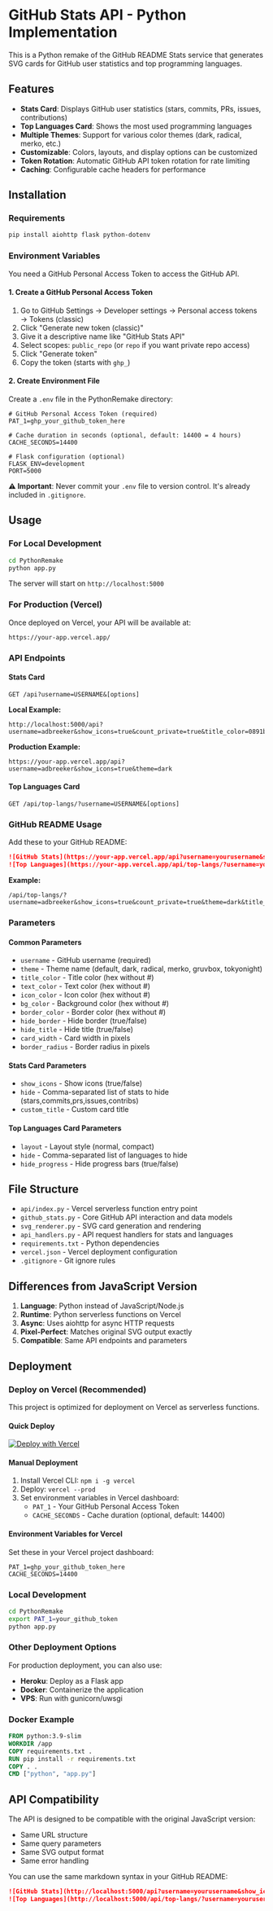 # GitHub Stats API - Python Implementation

This is a Python remake of the GitHub README Stats service that generates SVG cards for GitHub user statistics and top programming languages.

## Features

- **Stats Card**: Displays GitHub user statistics (stars, commits, PRs, issues, contributions)
- **Top Languages Card**: Shows the most used programming languages
- **Multiple Themes**: Support for various color themes (dark, radical, merko, etc.)
- **Customizable**: Colors, layouts, and display options can be customized
- **Token Rotation**: Automatic GitHub API token rotation for rate limiting
- **Caching**: Configurable cache headers for performance

## Installation

### Requirements

```bash
pip install aiohttp flask python-dotenv
```

### Environment Variables

You need a GitHub Personal Access Token to access the GitHub API.

#### 1. Create a GitHub Personal Access Token

1. Go to GitHub Settings → Developer settings → Personal access tokens → Tokens (classic)
2. Click "Generate new token (classic)"
3. Give it a descriptive name like "GitHub Stats API"
4. Select scopes: `public_repo` (or `repo` if you want private repo access)
5. Click "Generate token"
6. Copy the token (starts with `ghp_`)

#### 2. Create Environment File

Create a `.env` file in the PythonRemake directory:

```env
# GitHub Personal Access Token (required)
PAT_1=ghp_your_github_token_here

# Cache duration in seconds (optional, default: 14400 = 4 hours)
CACHE_SECONDS=14400

# Flask configuration (optional)
FLASK_ENV=development
PORT=5000
```

**⚠️ Important**: Never commit your `.env` file to version control. It's already included in `.gitignore`.

## Usage

### For Local Development

```bash
cd PythonRemake
python app.py
```

The server will start on `http://localhost:5000`

### For Production (Vercel)

Once deployed on Vercel, your API will be available at:
```
https://your-app.vercel.app/
```

### API Endpoints

#### Stats Card
```
GET /api?username=USERNAME&[options]
```

**Local Example:**
```
http://localhost:5000/api?username=adbreeker&show_icons=true&count_private=true&title_color=0891b2&text_color=ffffff&icon_color=0891b2&bg_color=1c1917
```

**Production Example:**
```
https://your-app.vercel.app/api?username=adbreeker&show_icons=true&theme=dark
```

#### Top Languages Card
```
GET /api/top-langs/?username=USERNAME&[options]
```

### GitHub README Usage

Add these to your GitHub README:

```markdown
![GitHub Stats](https://your-app.vercel.app/api?username=yourusername&show_icons=true&theme=dark)
![Top Languages](https://your-app.vercel.app/api/top-langs/?username=yourusername&layout=compact&theme=dark)
```

**Example:**
```
/api/top-langs/?username=adbreeker&show_icons=true&count_private=true&theme=dark&title_color=0891b2&hide=tcl,html,css,powershell,scss,shaderlab
```

### Parameters

#### Common Parameters
- `username` - GitHub username (required)
- `theme` - Theme name (default, dark, radical, merko, gruvbox, tokyonight)
- `title_color` - Title color (hex without #)
- `text_color` - Text color (hex without #)
- `icon_color` - Icon color (hex without #)
- `bg_color` - Background color (hex without #)
- `border_color` - Border color (hex without #)
- `hide_border` - Hide border (true/false)
- `hide_title` - Hide title (true/false)
- `card_width` - Card width in pixels
- `border_radius` - Border radius in pixels

#### Stats Card Parameters
- `show_icons` - Show icons (true/false)
- `hide` - Comma-separated list of stats to hide (stars,commits,prs,issues,contribs)
- `custom_title` - Custom card title

#### Top Languages Card Parameters
- `layout` - Layout style (normal, compact)
- `hide` - Comma-separated list of languages to hide
- `hide_progress` - Hide progress bars (true/false)

## File Structure

- `api/index.py` - Vercel serverless function entry point
- `github_stats.py` - Core GitHub API interaction and data models
- `svg_renderer.py` - SVG card generation and rendering
- `api_handlers.py` - API request handlers for stats and languages
- `requirements.txt` - Python dependencies
- `vercel.json` - Vercel deployment configuration
- `.gitignore` - Git ignore rules

## Differences from JavaScript Version

1. **Language**: Python instead of JavaScript/Node.js
2. **Runtime**: Python serverless functions on Vercel
3. **Async**: Uses aiohttp for async HTTP requests
4. **Pixel-Perfect**: Matches original SVG output exactly
5. **Compatible**: Same API endpoints and parameters

## Deployment

### Deploy on Vercel (Recommended)

This project is optimized for deployment on Vercel as serverless functions.

#### Quick Deploy
[![Deploy with Vercel](https://vercel.com/button)](https://vercel.com/new/clone?repository-url=https://github.com/yourusername/github-readme-stats-python)

#### Manual Deployment
1. Install Vercel CLI: `npm i -g vercel`
2. Deploy: `vercel --prod`
3. Set environment variables in Vercel dashboard:
   - `PAT_1` - Your GitHub Personal Access Token
   - `CACHE_SECONDS` - Cache duration (optional, default: 14400)

#### Environment Variables for Vercel
Set these in your Vercel project dashboard:
```
PAT_1=ghp_your_github_token_here
CACHE_SECONDS=14400
```

### Local Development
```bash
cd PythonRemake
export PAT_1=your_github_token
python app.py
```

### Other Deployment Options
For production deployment, you can also use:
- **Heroku**: Deploy as a Flask app
- **Docker**: Containerize the application
- **VPS**: Run with gunicorn/uwsgi

### Docker Example
```dockerfile
FROM python:3.9-slim
WORKDIR /app
COPY requirements.txt .
RUN pip install -r requirements.txt
COPY . .
CMD ["python", "app.py"]
```

## API Compatibility

The API is designed to be compatible with the original JavaScript version:

- Same URL structure
- Same query parameters
- Same SVG output format
- Same error handling

You can use the same markdown syntax in your GitHub README:

```markdown
![GitHub Stats](http://localhost:5000/api?username=yourusername&show_icons=true&theme=dark)
![Top Languages](http://localhost:5000/api/top-langs/?username=yourusername&layout=compact&theme=dark)
```

